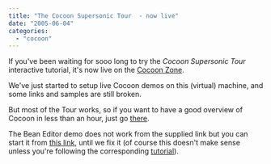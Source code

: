 ```yaml
---
title: "The Cocoon Supersonic Tour  - now live"
date: "2005-06-04"
categories: 
  - "cocoon"
---
```


If you've been waiting for sooo long to try the _Cocoon Supersonic Tour_ interactive tutorial, it's now live on the [Cocoon Zone](http://cocoon.zones.apache.org/).

We've just started to setup live Cocoon demos on this (virtual) machine, and some links and samples are still broken.

But most of the Tour works, so if you want to have a good overview of Cocoon in less than an hour, just go [there](http://cocoon.zones.apache.org/).

The Bean Editor demo does not work from the supplied link but you can start it from [this link](http://cocoon.zones.apache.org/demos/release/samples/blocks/tour/bean-editor/view/allTasks), until we fix it (of course this doesn't make sense unless you're following the corresponding [tutorial](http://cocoon.zones.apache.org/demos/release/samples/blocks/tour/bean-editor/docs/index.html)).
